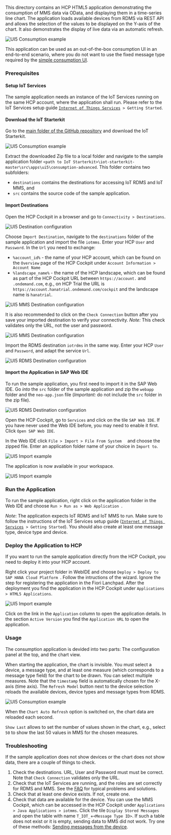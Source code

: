 This directory contains an HCP HTML5 application demonstrating the consumption of MMS data via OData, and displaying them in a time-series line chart.
The application loads available devices from RDMS via REST API and allows the selection of the values to be displayed on the Y-axis of the chart.
It also demonstrates the display of live data via an automatic refresh.

![UI5 Consumption example](../../../../images/mms_consume_ui5_v2_01.png)

This application can be used as an out-of-the-box consumption UI in an end-to-end scenario, where you do not want to use the fixed message type required by the [simple consumption UI](../consumption).

### Prerequisites
#### Setup IoT Services
The sample application needs an instance of the IoT Services running on the same HCP account, where the application shall run.
Please refer to the IoT Services setup guide [`Internet of Things Services`](https://help.hana.ondemand.com/iot)` > Getting Started`.

#### Download the IoT Starterkit
Go to the [main folder of the GitHub repository](https://github.com/SAP/iot-starterkit) and download the IoT Starterkit.

![UI5 Consumption example](../../../../images/mms_consume_ui5_01a.png)

Extract the downloaded Zip file to a local folder and navigate to the sample application folder ```<path to IoT Starterkit>\iot-starterkit-master\src\apps\ui5\consumption-advanced```.
This folder contains two subfolders:
- ```destinations``` contains the destinations for accessing IoT RDMS and IoT MMS, and
- ```src``` contains the source code of the sample application.

#### Import Destinations
Open the HCP Cockpit in a browser and go to ``` Connectivity > Destinations ```.

![UI5 Destination configuration](../../../../images/mms_consume_ui5_03.png)

Choose ``` Import Destination ```, navigate to the ``` destinations ``` folder of the sample application and import the file ```iotmms```.
Enter your HCP ``` User ``` and ``` Password ```. In the ``` Url ``` you need to exchange:
- ```%account_id%``` - the name of your HCP account, which can be found on the ```Overview``` page of the HCP Cockpit under ```Account Information > Account Name```
- ```%landscape_name%``` - the name of the HCP landscape, which can be found as part of the HCP Cockpit URL between ```https://account.``` and ```.ondemand.com```,
e.g., on HCP Trial the URL is ```https://account.hanatrial.ondemand.com/cockpit``` and the landscape name is ``` hanatrial ```.

![UI5 MMS Destination configuration](../../../../images/mms_consume_ui5_04.png)

It is also recommended to click on the ```Check Connection``` button after you save your imported destination to verify your connectivity.
*Note:* This check validates only the URL, not the user and password.

![UI5 MMS Destination configuration](../../../../images/mms_consume_ui5_04a.png)

Import the RDMS destination ```iotrdms``` in the same way. Enter your HCP ``` User ``` and ``` Password ```, and adapt the service ``` Url ```.

![UI5 RDMS Destination configuration](../../../../images/mms_consume_ui5_05.png)

#### Import the Application in SAP Web IDE
To run the sample application, you first need to import it in the SAP Web IDE.
Go *into* the ``` src ``` folder of the sample application and zip the ```webapp``` folder and the ```neo-app.json``` file (*Important:* do not include the ```src``` folder in the zip file).

![UI5 RDMS Destination configuration](../../../../images/mms_consume_ui5_05a.png)

Open the HCP Cockpit, go to ```Services``` and click on the tile ```SAP Web IDE```. If you have never used the Web IDE before, you may need to enable it first.
Click ```Open SAP Web IDE```.

In the Web IDE click ```File > Import > File From System  ``` and choose the zipped file. Enter an application folder name of your choice in ```Import to```.

![UI5 Import example](../../../../images/mms_consume_ui5_02.png)

The application is now available in your workspace.

![UI5 Import example](../../../../images/mms_consume_ui5_06.png)

### Run the Application

To run the sample application, right click on the application folder in the Web IDE and choose ```Run > Run as > Web Application ```.

*Note*: The application expects IoT RDMS and IoT MMS to run. Make sure to follow the instructions of the IoT Services setup guide ([`Internet of Things Services`](https://help.hana.ondemand.com/iot)` > Getting Started`).
You should also create at least one message type, device type and device. 

### Deploy the Application to HCP

If you want to run the sample application directly from the HCP Cockpit, you need to deploy it into your HCP account.

Right click your project folder in WebIDE and choose ```Deploy > Deploy to SAP HANA Cloud Platform ```. Follow the intructions of the wizard. Ignore the step for registering the application in the Fiori Lanchpad.
After the deployment you find the application in the HCP Cockpit under ```Applications > HTML5 Applications```.

![UI5 Import example](../../../../images/mms_consume_ui5_07.png)

Click on the link in the ```Application``` column to open the application details. In the section ```Active Version``` you find the ```Application URL``` to open the application.

### Usage

The consumption application is devided into two parts: The configuration panel at the top, and the chart view.

When starting the application, the chart is invisible. You must select a device, a message type, and at least one measure (which corresponds to a message type field) for the chart to be drawn. You can select multiple measures. Note that the ```timestamp``` field is automatically chosen for the X-axis (time axis). 
The ```Refresh Model``` button next to the device selection reloads the available devices, device types and message types from RDMS.

![UI5 Consumption example](../../../../images/mms_consume_ui5_v2_02.png)

When the ```Chart Auto Refresh``` option is switched on, the chart data are reloaded each second.

```Show Last``` allows to set the number of values shown in the chart, e.g., select ```50``` to show the last 50 values in MMS for the chosen measures.

### Troubleshooting
If the sample application does not show devices or the chart does not show data, there are a couple of things to check.

1. Check the destinations. URL, User and Password must must be correct. Note that ```Check Connection``` validates only the URL.
2. Check that the IoT Services are running, and the roles are set correctly for RDMS and MMS.
See the [FAQ](https://help.hana.ondemand.com/iot/frameset.htm?a012a3788b6e498a8971dd27c97ce6bf.html) for typical problems and solutions.
3. Check that at least one device exists. If not, create one.
4. Check that data are available for the device. You can use the MMS Cockpit, which can be accessed in the HCP Cockpit under ```Applications > Java Applications > iotmms```.
Click the tile ```Display Stored Messages``` and open the table with name ```T_IOT_```+```<Message Type ID>```.
If such a table does not exist or it is empty, sending data to MMS did not work.
Try one of these methods: [Sending messages from the device](../../../../README.md#sending-messages-from-the-device).